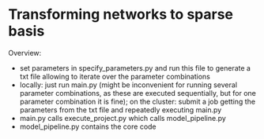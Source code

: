 # Transforming networks to sparse basis

Overview:
- set parameters in specify_parameters.py and run this file to generate a txt file allowing to iterate over the parameter combinations
- locally: just run main.py (might be inconvenient for running several parameter combinations, as these are executed sequentially, but for one parameter combination it is fine); on the cluster: submit a job getting the parameters from the txt file and repeatedly executing main.py
- main.py calls execute_project.py which calls model_pipeline.py
- model_pipeline.py contains the core code

